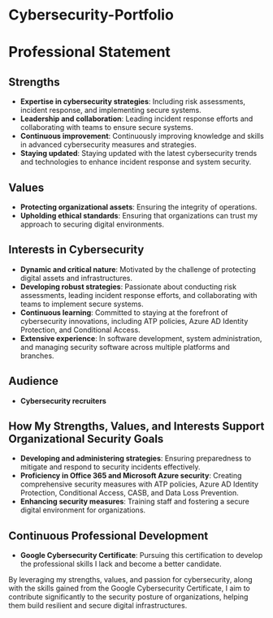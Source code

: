# Cybersecurity-Portfolio

# Professional Statement

## Strengths
- **Expertise in cybersecurity strategies**: Including risk assessments, incident response, and implementing secure systems.
- **Leadership and collaboration**: Leading incident response efforts and collaborating with teams to ensure secure systems.
- **Continuous improvement**: Continuously improving knowledge and skills in advanced cybersecurity measures and strategies.
- **Staying updated**: Staying updated with the latest cybersecurity trends and technologies to enhance incident response and system security.

## Values
- **Protecting organizational assets**: Ensuring the integrity of operations.
- **Upholding ethical standards**: Ensuring that organizations can trust my approach to securing digital environments.

## Interests in Cybersecurity
- **Dynamic and critical nature**: Motivated by the challenge of protecting digital assets and infrastructures.
- **Developing robust strategies**: Passionate about conducting risk assessments, leading incident response efforts, and collaborating with teams to implement secure systems.
- **Continuous learning**: Committed to staying at the forefront of cybersecurity innovations, including ATP policies, Azure AD Identity Protection, and Conditional Access.
- **Extensive experience**: In software development, system administration, and managing security software across multiple platforms and branches.

## Audience
- **Cybersecurity recruiters**

## How My Strengths, Values, and Interests Support Organizational Security Goals
- **Developing and administering strategies**: Ensuring preparedness to mitigate and respond to security incidents effectively.
- **Proficiency in Office 365 and Microsoft Azure security**: Creating comprehensive security measures with ATP policies, Azure AD Identity Protection, Conditional Access, CASB, and Data Loss Prevention.
- **Enhancing security measures**: Training staff and fostering a secure digital environment for organizations.

## Continuous Professional Development
- **Google Cybersecurity Certificate**: Pursuing this certification to develop the professional skills I lack and become a better candidate.

By leveraging my strengths, values, and passion for cybersecurity, along with the skills gained from the Google Cybersecurity Certificate, I aim to contribute significantly to the security posture of organizations, helping them build resilient and secure digital infrastructures.
